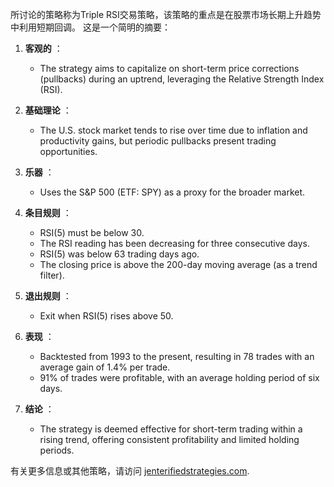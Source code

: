 所讨论的策略称为Triple RSI交易策略，该策略的重点是在股票市场长期上升趋势中利用短期回调。 这是一个简明的摘要：

1. **客观的** ：
   - The strategy aims to capitalize on short-term price corrections (pullbacks) during an uptrend, leveraging the Relative Strength Index (RSI).

2. **基础理论** ：
   - The U.S. stock market tends to rise over time due to inflation and productivity gains, but periodic pullbacks present trading opportunities.

3. **乐器** ：
   - Uses the S&P 500 (ETF: SPY) as a proxy for the broader market.

4. **条目规则** ：
   - RSI(5) must be below 30.
   - The RSI reading has been decreasing for three consecutive days.
   - RSI(5) was below 63 trading days ago.
   - The closing price is above the 200-day moving average (as a trend filter).

5. **退出规则** ：
   - Exit when RSI(5) rises above 50.

6. **表现** ：
   - Backtested from 1993 to the present, resulting in 78 trades with an average gain of 1.4% per trade.
   - 91% of trades were profitable, with an average holding period of six days.

7. **结论** ：
   - The strategy is deemed effective for short-term trading within a rising trend, offering consistent profitability and limited holding periods.

有关更多信息或其他策略，请访问 [jenterifiedstrategies.com](https://quantifiedstrategies.com).